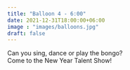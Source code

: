 ```yaml
---
title: "Balloon 4 - 6:00"
date: 2021-12-31T18:00:00+06:00
image : "images/balloons.jpg"
draft: false
---
```


Can you sing, dance or play the bongo?  
Come to the New Year Talent Show!
